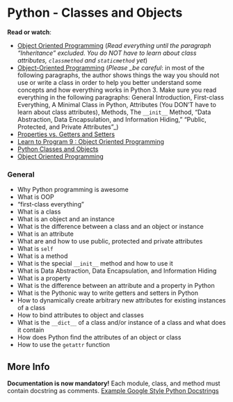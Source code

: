 # Python - Classes and Objects

**Read or watch**:

-   [Object Oriented Programming](https://intranet.hbtn.io/rltoken/5envVBirO286MdSZgZ4DoQ "Object Oriented Programming")  (_Read everything until the paragraph “Inheritance” excluded. You do NOT have to learn about class attributes,  `classmethod`  and  `staticmethod`  yet_)
-   [Object-Oriented Programming](https://intranet.hbtn.io/rltoken/sCdUrEsHLFH2NpUzI5Xx8w "Object-Oriented Programming")  (_Please *_be careful*_: in most of the following paragraphs, the author shows things the way you should not use or write a class in order to help you better understand some concepts and how everything works in Python 3. Make sure you read everything in the following paragraphs: General Introduction, First-class Everything, A Minimal Class in Python, Attributes (You DON’T have to learn about class attributes), Methods, The  `__init__`  Method, “Data Abstraction, Data Encapsulation, and Information Hiding,” “Public, Protected, and Private Attributes”_)
-   [Properties vs. Getters and Setters](https://intranet.hbtn.io/rltoken/3B0RWILA_kSjK5udEbFt-A "Properties vs. Getters and Setters")
-   [Learn to Program 9 : Object Oriented Programming](https://intranet.hbtn.io/rltoken/5u8UhnaTWX2A-G7LICKCDw "Learn to Program 9 : Object Oriented Programming")
-   [Python Classes and Objects](https://intranet.hbtn.io/rltoken/cwqg7Ud04LTDsatPT17CaQ "Python Classes and Objects")
-   [Object Oriented Programming](https://intranet.hbtn.io/rltoken/6cZhWLe083CJERYLjAM0BQ "Object Oriented Programming")


### General

-   Why Python programming is awesome
-   What is OOP
-   “first-class everything”
-   What is a class
-   What is an object and an instance
-   What is the difference between a class and an object or instance
-   What is an attribute
-   What are and how to use public, protected and private attributes
-   What is  `self`
-   What is a method
-   What is the special  `__init__`  method and how to use it
-   What is Data Abstraction, Data Encapsulation, and Information Hiding
-   What is a property
-   What is the difference between an attribute and a property in Python
-   What is the Pythonic way to write getters and setters in Python
-   How to dynamically create arbitrary new attributes for existing instances of a class
-   How to bind attributes to object and classes
-   What is the  `__dict__`  of a class and/or instance of a class and what does it contain
-   How does Python find the attributes of an object or class
-   How to use the  `getattr`  function

## More Info

**Documentation is now mandatory!**  Each module, class, and method must contain docstring as comments.  [Example Google Style Python Docstrings](https://intranet.hbtn.io/rltoken/WK6oRgAsdc3cSB4XHgE_1A "Example Google Style Python Docstrings")

